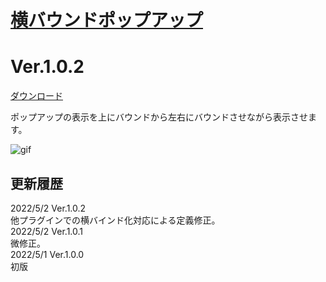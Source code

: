 # [横バウンドポップアップ](https://raw.githubusercontent.com/nuun888/MZ/master/NUUN_LateralBoundPopUp.js)
# Ver.1.0.2  
[ダウンロード](https://raw.githubusercontent.com/nuun888/MZ/master/NUUN_LateralBoundPopUp.js)  
 
ポップアップの表示を上にバウンドから左右にバウンドさせながら表示させます。 
 
![gif](img/LateralBoundPopUp.gif)  
 
## 更新履歴
2022/5/2 Ver.1.0.2  
他プラグインでの横バインド化対応による定義修正。  
2022/5/2 Ver.1.0.1  
微修正。  
2022/5/1 Ver.1.0.0  
初版  
